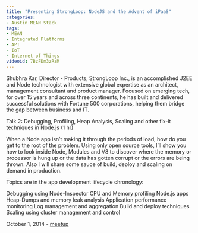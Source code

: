 ```yaml
---
title: "Presenting StrongLoop: NodeJS and the Advent of iPaaS"
categories:
- Austin MEAN Stack
tags:
- MEAN
- Integrated Platforms
- API
- IoT
- Internet of Things
videoid: 7BzFDm3zRzM
---
```

Shubhra Kar, Director - Products, StrongLoop Inc., is an accomplished J2EE and Node technologist with extensive global expertise as an architect, management consultant and product manager. Focused on emerging tech, for over 15 years and across three continents, he has built and delivered successful solutions with Fortune 500 corporations, helping them bridge the gap between business and IT.

Talk 2: Debugging, Profiling, Heap Analysis, Scaling and other fix-it techniques in Node.js (1 hr)

When a Node app isn’t making it through the periods of load, how do you get to the root of the problem. Using only open source tools, I’ll show you how to look inside Node, Modules and V8 to discover where the memory or processor is hung up or the data has gotten corrupt or the errors are being thrown. Also I will share some sauce of build, deploy and scaling on demand in production. 

Topics are in the app development lifecycle chronology:

Debugging using Node-Inspector CPU and Memory profiling Node.js apps Heap-Dumps and memory leak analysis Application performance monitoring Log management and aggregation Build and deploy techniques Scaling using cluster management and control

October 1, 2014 - <a href="http://www.meetup.com/Austin-MEAN-Stack-Development/events/207835522/">meetup</a> 